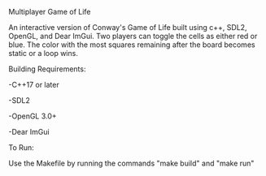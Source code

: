 Multiplayer Game of Life

An interactive version of Conway's Game of Life built using c++, SDL2, OpenGL, and Dear ImGui. Two players can toggle the cells as either red or blue. The color with the most squares 
remaining after the board becomes static or a loop wins. 

Building Requirements:

-C++17 or later

-SDL2

-OpenGL 3.0+

-Dear ImGui

To Run: 

Use the Makefile by running the commands "make build" and "make run"
